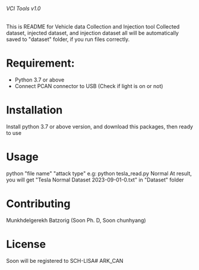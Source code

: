 ###### VCI Tools v1.0 #########
This is README for Vehicle data Collection and Injection tool 
Collected dataset, injected dataset, and injection dataset all will be automatically saved to "dataset" folder, if you run files correctly.

# Requirement:
- Python 3.7 or above
- Connect PCAN connector to USB (Check if light is on or not)

# Installation
Install python 3.7 or above version, and download this packages, then ready to use

# Usage
python "file name" "attack type"
e.g: 
python tesla_read.py Normal 
At result, you will get "Tesla Normal Dataset 2023-09-01-0.txt" in "Dataset" folder

# Contributing
Munkhdelgerekh Batzorig (Soon Ph. D, Soon chunhyang)

# License
Soon will be registered to SCH-LISA# ARK_CAN
